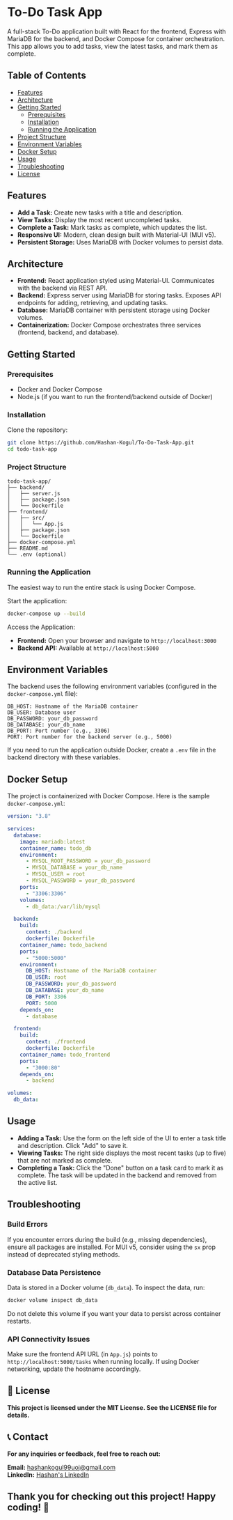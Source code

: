# To-Do Task App

A full-stack To-Do application built with React for the frontend, Express with MariaDB for the backend, and Docker Compose for container orchestration. This app allows you to add tasks, view the latest tasks, and mark them as complete.

## Table of Contents
- [Features](#features)
- [Architecture](#architecture)
- [Getting Started](#getting-started)
  - [Prerequisites](#prerequisites)
  - [Installation](#installation)
  - [Running the Application](#running-the-application)
- [Project Structure](#project-structure)
- [Environment Variables](#environment-variables)
- [Docker Setup](#docker-setup)
- [Usage](#usage)
- [Troubleshooting](#troubleshooting)
- [License](#license)

## Features
- **Add a Task:** Create new tasks with a title and description.
- **View Tasks:** Display the most recent uncompleted tasks.
- **Complete a Task:** Mark tasks as complete, which updates the list.
- **Responsive UI:** Modern, clean design built with Material-UI (MUI v5).
- **Persistent Storage:** Uses MariaDB with Docker volumes to persist data.

## Architecture
- **Frontend:** React application styled using Material-UI. Communicates with the backend via REST API.
- **Backend:** Express server using MariaDB for storing tasks. Exposes API endpoints for adding, retrieving, and updating tasks.
- **Database:** MariaDB container with persistent storage using Docker volumes.
- **Containerization:** Docker Compose orchestrates three services (frontend, backend, and database).

## Getting Started

### Prerequisites
- Docker and Docker Compose
- Node.js (if you want to run the frontend/backend outside of Docker)

### Installation
Clone the repository:

```bash
git clone https://github.com/Hashan-Kogul/To-Do-Task-App.git
cd todo-task-app
```

### Project Structure

```plaintext
todo-task-app/
├── backend/
│   ├── server.js
│   ├── package.json
│   └── Dockerfile
├── frontend/
│   ├── src/
│   │   └── App.js
│   ├── package.json
│   └── Dockerfile
├── docker-compose.yml
├── README.md
└── .env (optional)
```

### Running the Application
The easiest way to run the entire stack is using Docker Compose.

Start the application:

```bash
docker-compose up --build
```

Access the Application:

- **Frontend:** Open your browser and navigate to `http://localhost:3000`
- **Backend API:** Available at `http://localhost:5000`

## Environment Variables
The backend uses the following environment variables (configured in the `docker-compose.yml` file):

```plaintext
DB_HOST: Hostname of the MariaDB container
DB_USER: Database user
DB_PASSWORD: your_db_password
DB_DATABASE: your_db_name
DB_PORT: Port number (e.g., 3306)
PORT: Port number for the backend server (e.g., 5000)
```

If you need to run the application outside Docker, create a `.env` file in the backend directory with these variables.

## Docker Setup
The project is containerized with Docker Compose. Here is the sample `docker-compose.yml`:

```yaml
version: "3.8"

services:
  database:
    image: mariadb:latest
    container_name: todo_db
    environment:
      - MYSQL_ROOT_PASSWORD = your_db_password
      - MYSQL_DATABASE = your_db_name
      - MYSQL_USER = root
      - MYSQL_PASSWORD = your_db_password
    ports:
      - "3306:3306"
    volumes:
      - db_data:/var/lib/mysql

  backend:
    build:
      context: ./backend
      dockerfile: Dockerfile
    container_name: todo_backend
    ports:
      - "5000:5000"
    environment:
      DB_HOST: Hostname of the MariaDB container
      DB_USER: root
      DB_PASSWORD: your_db_password
      DB_DATABASE: your_db_name
      DB_PORT: 3306
      PORT: 5000
    depends_on:
      - database

  frontend:
    build:
      context: ./frontend
      dockerfile: Dockerfile
    container_name: todo_frontend
    ports:
      - "3000:80"
    depends_on:
      - backend

volumes:
  db_data:
```

## Usage
- **Adding a Task:** Use the form on the left side of the UI to enter a task title and description. Click "Add" to save it.
- **Viewing Tasks:** The right side displays the most recent tasks (up to five) that are not marked as complete.
- **Completing a Task:** Click the "Done" button on a task card to mark it as complete. The task will be updated in the backend and removed from the active list.

## Troubleshooting

### Build Errors
If you encounter errors during the build (e.g., missing dependencies), ensure all packages are installed. For MUI v5, consider using the `sx` prop instead of deprecated styling methods.

### Database Data Persistence
Data is stored in a Docker volume (`db_data`). To inspect the data, run:

```bash
docker volume inspect db_data
```

Do not delete this volume if you want your data to persist across container restarts.

### API Connectivity Issues
Make sure the frontend API URL (in `App.js`) points to `http://localhost:5000/tasks` when running locally. If using Docker networking, update the hostname accordingly.

## 📄 License
**This project is licensed under the MIT License. See the LICENSE file for details.**

## 📞 Contact
**For any inquiries or feedback, feel free to reach out:**

**Email:** hashankogul99uoj@gmail.com  
**LinkedIn:** [Hashan's LinkedIn](https://www.linkedin.com/in/hashan-kogul-yogendran-698668290)

## Thank you for checking out this project! Happy coding! 🎉
